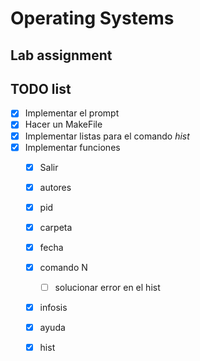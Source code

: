 # Operating Systems 
## Lab assignment
## TODO list
 
- [x] Implementar el prompt
- [x] Hacer un MakeFile
- [x] Implementar listas para el comando *hist*
- [x] Implementar funciones
    - [x] Salir
    - [x] autores
    - [x] pid
    - [x] carpeta
    - [x] fecha
    - [x] comando N
        - [ ] solucionar error en el hist
    - [x] infosis
    - [x] ayuda
    - [x] hist

